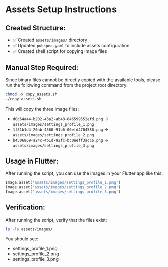 # Assets Setup Instructions

## Created Structure:
- ✅ Created `assets/images/` directory
- ✅ Updated `pubspec.yaml` to include assets configuration
- ✅ Created shell script for copying image files

## Manual Step Required:
Since binary files cannot be directly copied with the available tools, please run the following command from the project root directory:

```bash
chmod +x copy_assets.sh
./copy_assets.sh
```

This will copy the three image files:
- `d0d64a44-b202-43a2-ab48-046599552efd.png` → `assets/images/settings_profile_1.png`
- `1f31b1d4-20ab-4560-91b6-06efd4704580.png` → `assets/images/settings_profile_2.png`
- `b4306869-a24c-4b1d-92fc-bc0eeff3acc6.png` → `assets/images/settings_profile_3.png`

## Usage in Flutter:
After running the script, you can use the images in your Flutter app like this:

```dart
Image.asset('assets/images/settings_profile_1.png')
Image.asset('assets/images/settings_profile_2.png')
Image.asset('assets/images/settings_profile_3.png')
```

## Verification:
After running the script, verify that the files exist:
```bash
ls -la assets/images/
```

You should see:
- settings_profile_1.png
- settings_profile_2.png
- settings_profile_3.png